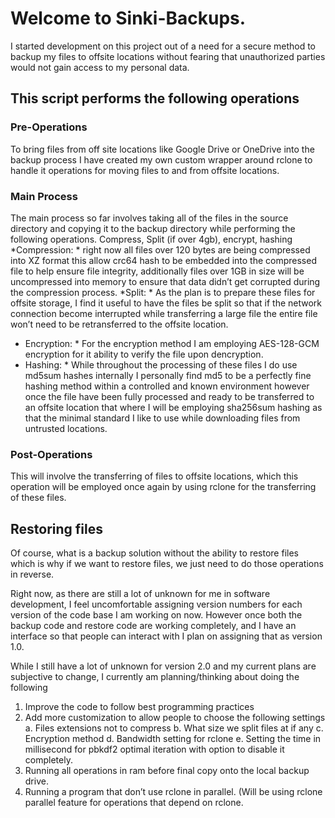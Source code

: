 # Welcome to Sinki-Backups.
I started development on this project out of a need for a secure method to backup my files to offsite locations without fearing that unauthorized parties would not gain access to my personal data.
## This script performs the following operations
### Pre-Operations
To bring files from off site locations like Google Drive or OneDrive into the backup process I have created my own custom wrapper around rclone to handle it operations for moving files to and from offsite locations.
### Main Process
The main process so far involves taking all of the files in the source directory and copying it to the backup directory while performing the following operations.
Compress, Split (if over 4gb), encrypt, hashing
*Compression: * right now all files over 120 bytes are being compressed into XZ format this allow crc64 hash to be embedded into the compressed file to help ensure file integrity, additionally files over 1GB in size will be uncompressed into memory to ensure that data didn’t get corrupted during the compression process.
*Split: * As the plan is to prepare these files for offsite storage, I find it useful to have the files be split so that if the network connection become interrupted while transferring a large file the entire file won’t need to be retransferred to the offsite location.
* Encryption: * For the encryption method I am employing AES-128-GCM encryption for it ability to verify the file upon dencryption.
* Hashing: * While throughout the processing of these files I do use md5sum hashes internally I personally find md5 to be a perfectly fine hashing method within a controlled and known environment however once the file have been fully processed and ready to be transferred to an offsite location that where I will be employing sha256sum hashing as that the minimal standard I like to use while downloading files from untrusted locations.
### Post-Operations
This will involve the transferring of files to offsite locations, which this operation will be employed once again by using rclone for the transferring of these files.
## Restoring files
Of course, what is a backup solution without the ability to restore files which is why if we want to restore files, we just need to do those operations in reverse.

Right now, as there are still a lot of unknown for me in software development, I feel uncomfortable assigning version numbers for each version of the code base I am working on now. However once both the backup code and restore code are working completely, and I have an interface so that people can interact with I plan on assigning that as version 1.0.

While I still have a lot of unknown for version 2.0 and my current plans are subjective to change, I currently am planning/thinking about doing the following
1.	Improve the code to follow best programming practices
2.	Add more customization to allow people to choose the following settings
a.	Files extensions not to compress
b.	What size we split files at if any
c.	Encryption method
d.	Bandwidth setting for rclone
e.	Setting the time in millisecond for pbkdf2 optimal iteration with option to disable it completely.
3.	Running all operations in ram before final copy onto the local backup drive.
4.	Running a program that don’t use rclone in parallel. (Will be using rclone parallel feature for operations that depend on rclone.
